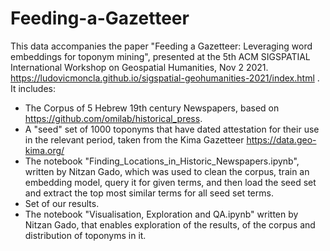 # Feeding-a-Gazetteer
This data accompanies the paper "Feeding a Gazetteer: Leveraging word embeddings for toponym mining", presented at the 5th ACM SIGSPATIAL International Workshop on Geospatial Humanities, Nov 2 2021. https://ludovicmoncla.github.io/sigspatial-geohumanities-2021/index.html .  It includes: 
* The Corpus of 5 Hebrew 19th century Newspapers, based on https://github.com/omilab/historical_press.
* A "seed" set of 1000 toponyms that have dated attestation for their use in the relevant period, taken from the Kima Gazetteer https://data.geo-kima.org/ 
* The notebook "Finding_Locations_in_Historic_Newspapers.ipynb", written by Nitzan Gado, which was used to clean the corpus, train an embedding model, query it for given terms, and then load the seed set and extract the top most similar terms for all seed set terms.  
* Set of our results.
* The notebook "Visualisation, Exploration and QA.ipynb" written by Nitzan Gado, that enables exploration of the results, of the corpus and distribution of toponyms in it.
